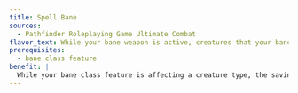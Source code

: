 ```yaml
---
title: Spell Bane
sources:
  - Pathfinder Roleplaying Game Ultimate Combat
flavor_text: While your bane weapon is active, creatures that your bane affects find it more difficult to resist your spells.
prerequisites:
  - bane class feature
benefit: |
  While your bane class feature is affecting a creature type, the saving throw's DCs for your spells increase by +2 for creatures of that type.
---
```


